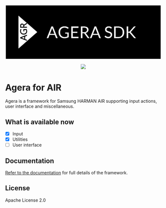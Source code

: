 <p align="center">
  <img src="https://github.com/agera-sdk/agera/blob/master/assets/logo-72-ppi.png?raw=true" width="500">
</p>

<p align="center">
  <a href="https://hydroper.gitbook.io/agera-air/">
    <img src="https://img.shields.io/badge/Documentation-gray">
  </a>
</p>

# Agera for AIR

Agera is a framework for Samsung HARMAN AIR supporting input actions, user interface and miscellaneous.

## What is available now

* [x] Input
* [x] Utilities
* [ ] User interface

## Documentation

[Refer to the documentation](https://hydroper.gitbook.io/agera-air/) for full details of the framework.

## License

Apache License 2.0